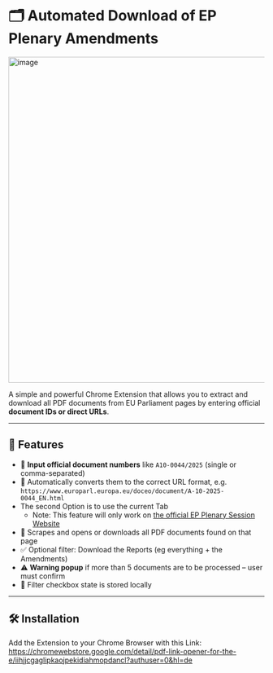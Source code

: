 # 🗂️ Automated Download of EP Plenary Amendments

<img width="640" alt="image" src="https://github.com/user-attachments/assets/ac58f6e0-f5f5-47a4-b92b-6e729462b3c6" />

A simple and powerful Chrome Extension that allows you to extract and download all PDF documents from EU Parliament pages by entering official **document IDs or direct URLs**.

---

## 🚀 Features

- 🎯 **Input official document numbers** like `A10-0044/2025` (single or comma-separated)
- 🔗 Automatically converts them to the correct URL format, e.g.  
  `https://www.europarl.europa.eu/doceo/document/A-10-2025-0044_EN.html`
- The second Option is to use the current Tab
  - Note: This feature will only work on [the official EP Plenary Session Website](https://www.europarl.europa.eu/plenary/en/home.html)
- 📄 Scrapes and opens or downloads all PDF documents found on that page
- ✅ Optional filter: Download the Reports (eg everything + the Amendments) 
- ⚠️ **Warning popup** if more than 5 documents are to be processed – user must confirm
- 💾 Filter checkbox state is stored locally
---

## 🛠️ Installation

Add the Extension to your Chrome Browser with this Link: 
https://chromewebstore.google.com/detail/pdf-link-opener-for-the-e/iihjjcgaglipkaojpekidiahmopdancl?authuser=0&hl=de

